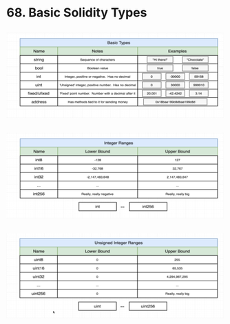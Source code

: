 #   68. Basic Solidity Types

![68. Basic Solidity Types](../imgs/68.1_Basic-Solidity-Types.png)
---
![68. Basic Solidity Types](../imgs/68.2_Basic-Solidity-Types.png)
---
![68. Basic Solidity Types](../imgs/68.3_Basic-Solidity-Types.png)
---